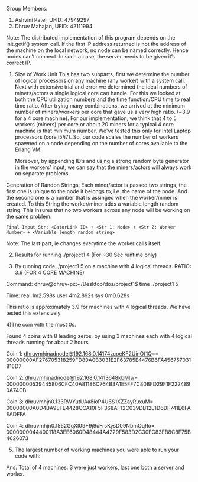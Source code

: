 Group Members:

1) Ashvini Patel, UFID: 47949297
2) Dhruv Mahajan, UFID: 42111994

Note: The distributed implementation of this program depends on the init.getif() system call. If the first IP address returned is not the address of the machine on the local network, no node can be named correctly. Hence nodes can’t connect. In such a case, the server needs to be given it’s correct IP.

1) Size of Work Unit
	This has two subparts, first we determine the number of logical processors on any machine (any worker) with a system call. Next with extensive trial and error we determined the ideal numbers of miners/actors a single  logical core can handle. For this we looked at both the CPU utilization numbers and the time function/CPU time to real time ratio. After trying many combinations, we arrived at the minimum number of miners/workers per core that gave us a very high ratio. (~3.9 for a 4 core machine). For our implementation, we think that 4 to 5 workers (miners) per core or about 20 miners for a typical 4 core machine is that minimum number. We've tested this only for Intel Laptop processors (core i5/i7). So, our code scales the number of workers spawned on a node depending on the number of cores available to the Erlang VM.  

	Moreover, by appending ID’s  and using a strong random byte generator in the workers’ input, we can say that the miners/actors will always work on separate problems. 

Generation of Randon Strings:
	Each miner/actor is passed two strings, the first one is unique to the node it belongs to, i.e. the name of the node. And the second one is a number that is assinged when the worker/miner is created. To this String the worker/miner adds a variable length random string. This insures that no two workers across any node will be working on the same problem.

	Final Input Str: <GatorLink ID> + <Str 1: Node> + <Str 2: Worker Number> + <Variable length random string>

Note: The last part, ie <Variable lenght random string> changes everytime the worker calls itself.


2) Results for running ./project1 4 (For ~30 Sec runtime only)


3) By running code ./project1 5 on a machine with 4 logical threads. RATIO: 3.9 (FOR 4 CORE MACHINE)

Command: dhruv@dhruv-pc:~/Desktop/dos/project1$ time ./project1 5

Time:
real    1m2.598s
user    4m2.892s
sys     0m0.628s

This ratio is approximately 3.9 for machines with 4 logical threads. We have tested this extensively.


4)The coin with the most 0s.

Found 4 coins with 8 leading zeros, by using 3 machines each with 4 logical threads running for about 2 hours.


Coin 1: dhruvmhjnadnode@192.168.0.14174zcoeKF2UinOf1Q==	00000000AF276705318259FD80A0B3031E2F63785E4476B6FA456757031816D7

Coin 2: dhruvmhjnadnode@192.168.0.1413648kbMlw=	00000000539445806CFC40A81186C764B3A1E5FF7C80BFD29F1F2224890A74CB

Coin 3: dhruvmhjn0.133RWYutUAa8ioP4U6S1XZZayRuxuM=	00000000A0D4BA9EFE4428CCA10F5F368AF12C039DB12E1D6DF741E6FAEADFFA

Coin 4: dhruvmhjn0.1562GqXI09+9j9uFrsKysD09NbmOqRo=	0000000044400118A3EE6060D48444A4229F583D2C30FC83FB8C8F75B4626073


5) The largest number of working machines you were able to run your code with:

Ans:  Total of 4 machines. 3 were just workers, last one both a server and worker.


